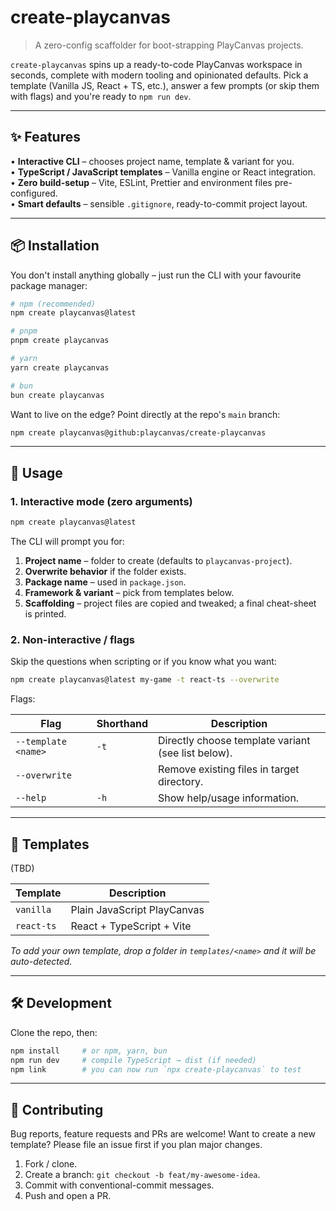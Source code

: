 # create-playcanvas

> A zero-config scaffolder for boot-strapping PlayCanvas projects.

`create-playcanvas` spins up a ready-to-code PlayCanvas workspace in seconds, complete with modern tooling and opinionated defaults. Pick a template (Vanilla JS, React + TS, etc.), answer a few prompts (or skip them with flags) and you're ready to `npm run dev`.

---

## ✨ Features

• **Interactive CLI** – chooses project name, template & variant for you.<br>
• **TypeScript / JavaScript templates** – Vanilla engine or React integration.<br>
• **Zero build-setup** – Vite, ESLint, Prettier and environment files pre-configured.<br>
• **Smart defaults** – sensible `.gitignore`, ready-to-commit project layout.

---

## 📦 Installation

You don't install anything globally – just run the CLI with your favourite package manager:

```bash
# npm (recommended)
npm create playcanvas@latest

# pnpm
pnpm create playcanvas

# yarn
yarn create playcanvas

# bun
bun create playcanvas
```

Want to live on the edge? Point directly at the repo's `main` branch:

```bash
npm create playcanvas@github:playcanvas/create-playcanvas
```

---

## 🚀 Usage

### 1. Interactive mode (zero arguments)

```bash
npm create playcanvas@latest
```

The CLI will prompt you for:

1. **Project name** – folder to create (defaults to `playcanvas-project`).
2. **Overwrite behavior** if the folder exists.
3. **Package name** – used in `package.json`.
4. **Framework & variant** – pick from templates below.
5. **Scaffolding** – project files are copied and tweaked; a final cheat-sheet is printed.

### 2. Non-interactive / flags

Skip the questions when scripting or if you know what you want:

```bash
npm create playcanvas@latest my-game -t react-ts --overwrite
```

Flags:

| Flag                         | Shorthand | Description                                          |
| ---------------------------- | --------- | ---------------------------------------------------- |
| `--template <name>`          | `-t`      | Directly choose template variant (see list below).   |
| `--overwrite`                |           | Remove existing files in target directory.           |
| `--help`                     | `-h`      | Show help/usage information.                         |

---

## 🎨 Templates

(TBD)

| Template     | Description                 |
| ------------ | --------------------------- |
| `vanilla`    | Plain JavaScript PlayCanvas |
| `react-ts`   | React + TypeScript + Vite   |

_To add your own template, drop a folder in `templates/<name>` and it will be auto-detected._

---

## 🛠 Development

Clone the repo, then:

```bash
npm install     # or npm, yarn, bun
npm run dev     # compile TypeScript → dist (if needed)
npm link        # you can now run `npx create-playcanvas` to test 
```

---

## 🤝 Contributing

Bug reports, feature requests and PRs are welcome! Want to create a new template? Please file an issue first if you plan major changes.

1. Fork / clone.
2. Create a branch: `git checkout -b feat/my-awesome-idea`.
3. Commit with conventional-commit messages.
4. Push and open a PR.